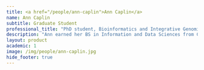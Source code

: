 ```yaml
---
title: <a href="/people/ann-caplin">Ann Caplin</a>
name: Ann Caplin
subtitle: Graduate Student
professional_title: "PhD student, Bioinformatics and Integrative Genomics (BIG)"  # Joined professional titles
description: "Ann earned her BS in Information and Data Sciences from Caltech in 2022. While there she did research with Vineet Bafna at UCSD on detecting breakage-fusion-bridge (BFB) genomic rearrangements in cancer cells and did a senior thesis with Leonard Schulman on causal identification algorithms. She is currently working on studying mutational signatures in circulating tumor DNA with Doga Gulhan."
layout: product
academic: 1
image: /img/people/ann-caplin.jpg
hide_footer: true
---
```

